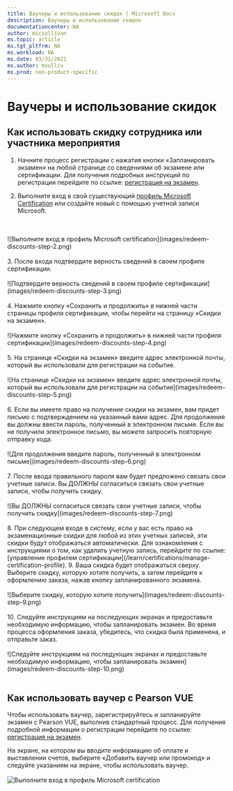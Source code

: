 ```yaml
---
title: Ваучеры и использование скидок | Microsoft Docs
description: Ваучеры и использование скидок
documentationcenter: NA
author: micsullivan
ms.topic: article
ms.tgt_pltfrm: NA
ms.workload: NA
ms.date: 03/31/2021
ms.author: msulliv
ms.prod: non-product-specific
---
```


# Ваучеры и использование скидок

## Как использовать скидку сотрудника или участника мероприятия

1. Начните процесс регистрации с нажатия кнопки «Запланировать экзамен» на любой странице со сведениями об экзамене или сертификации. Для получения подробных инструкций по регистрации перейдите по ссылке: [регистрация на экзамен](/learn/certifications/register-schedule-exam).

2. Выполните вход в свой существующий [профиль Microsoft Certification](/learn/certifications/manage-certification-profile) или создайте новый с помощью учетной записи Microsoft.
<br/>
<br/>
![Выполните вход в профиль Microsoft certification](images/redeem-discounts-step-2.png)
<br/>
<br/>
3. После входа подтвердите верность сведений в своем профиле сертификации.
<br/>
<br/>
![Подтвердите верность сведений в своем профиле сертификации](images/redeem-discounts-step-3.png)
<br/>
<br/>
4. Нажмите кнопку «Сохранить и продолжить» в нижней части страницы профиля сертификации, чтобы перейти на страницу «Скидки на экзамен».
<br/>
<br/>
![Нажмите кнопку «Сохранить и продолжить» в нижней части профиля сертификации](images/redeem-discounts-step-4.png)
<br/>
<br/>
5. На странице «Скидки на экзамен» введите адрес электронной почты, который вы использовали для регистрации на событие.
<br/>
<br/>
![На странице «Скидки на экзамен» введите адрес электронной почты, который вы использовали для регистрации на событие](images/redeem-discounts-step-5.png)
<br/>
<br/>
6. Если вы имеете право на получение скидки на экзамен, вам придет письмо с подтверждением на указанный вами адрес. Для продолжения вы должны ввести пароль, полученный в электронном письме. Если вы не получили электронное письмо, вы можете запросить повторную отправку кода.
<br/>
<br/>
![Для продолжения введите пароль, полученный в электронном письме](images/redeem-discounts-step-6.png)
<br/>
<br/>
7. После ввода правильного пароля вам будет предложено связать свои учетные записи. Вы ДОЛЖНЫ согласиться связать свои учетные записи, чтобы получить скидку.
<br/>
<br/>
![Вы ДОЛЖНЫ согласиться связать свои учетные записи, чтобы получить скидку](images/redeem-discounts-step-7.png)
<br/>
<br/>
8. При следующем входе в систему, если у вас есть право на экзаменационные скидки для любой из этих учетных записей, эти скидки будут отображаться автоматически. Для ознакомления с инструкциями о том, как удалить учетную запись, перейдите по ссылке: [управление профилем сертификации](/learn/certifications/manage-certification-profile).
9. Ваша скидка будет отображаться сверху. Выберите скидку, которую хотите получить, а затем перейдите к оформлению заказа, нажав кнопку запланированного экзамена.
<br/>
<br/>
![Выберите скидку, которую хотите получить](images/redeem-discounts-step-9.png)
<br/>
<br/>
10. Следуйте инструкциям на последующих экранах и предоставьте необходимую информацию, чтобы запланировать экзамен. Во время процесса оформления заказа, убедитесь, что скидка была применена, и отправьте заказ.
<br/>
<br/>
![Следуйте инструкциям на последующих экранах и предоставьте необходимую информацию, чтобы запланировать экзамен](images/redeem-discounts-step-10.png)
<br/>
<br/>

## Как использовать ваучер с Pearson VUE

Чтобы использовать ваучер, зарегистрируйтесь и запланируйте экзамен с Pearson VUE, выполнив стандартный процесс. Для получения подробной информации о регистрации перейдите по ссылке: [регистрация на экзамен](/learn/certifications/register-schedule-exam). 

На экране, на котором вы вводите информацию об оплате и выставлении счетов, выберите «Добавить ваучер или промокод» и следуйте указаниям на экране, чтобы использовать ваучер.
<br/>
<br/>
![Выполните вход в профиль Microsoft certification](images/redeem-discounts-payment-and-billing.png)